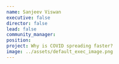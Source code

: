 ```yaml
---
name: Sanjeev Viswan
executive: false
director: false
lead: false
community_manager:   
position:  
project: Why is COVID spreading faster?
image: ../assets/default_exec_image.png
---
```

